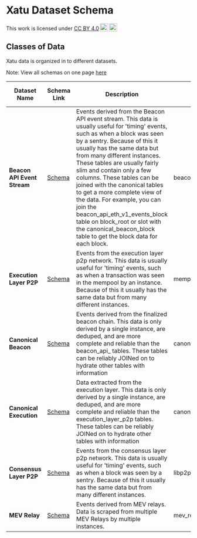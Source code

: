 # Xatu Dataset Schema

<p xmlns:cc="http://creativecommons.org/ns#" >This work is licensed under <a href="http://creativecommons.org/licenses/by/4.0/?ref=chooser-v1" target="_blank" rel="license noopener noreferrer" style="display:inline-block;">CC BY 4.0<img style="height:22px!important;margin-left:3px;vertical-align:text-bottom;" src="https://mirrors.creativecommons.org/presskit/icons/cc.svg?ref=chooser-v1"><img style="height:22px!important;margin-left:3px;vertical-align:text-bottom;" src="https://mirrors.creativecommons.org/presskit/icons/by.svg?ref=chooser-v1"></a></p>

## Classes of Data
Xatu data is organized in to different datasets.

Note: View all schemas on one page [here](./SCHEMA.all.md)

<!-- schema_toc_start -->
| Dataset Name | Schema Link | Description | Prefix | EthPandaOps Clickhouse|Public Parquet Files |
|--------------|-------------|-------------|--------|---|---|
| **Beacon API Event Stream** | [Schema](./schema/beacon_api_.md) | Events derived from the Beacon API event stream. This data is usually useful for 'timing' events, such as when a block was seen by a sentry. Because of this it usually has the same data but from many different instances. These tables are usually fairly slim and contain only a few columns. These tables can be joined with the canonical tables to get a more complete view of the data. For example, you can join the beacon_api_eth_v1_events_block table on block_root or slot with the canonical_beacon_block table to get the block data for each block. | beacon_api_ | ✅ | ✅ |
| **Execution Layer P2P** | [Schema](./schema/mempool_.md) | Events from the execution layer p2p network. This data is usually useful for 'timing' events, such as when a transaction was seen in the mempool by an instance. Because of this it usually has the same data but from many different instances. | mempool_ | ✅ | ✅ |
| **Canonical Beacon** | [Schema](./schema/canonical_beacon_.md) | Events derived from the finalized beacon chain. This data is only derived by a single instance, are deduped, and are more complete and reliable than the beacon_api_ tables. These tables can be reliably JOINed on to hydrate other tables with information | canonical_beacon_ | ✅ | ✅ |
| **Canonical Execution** | [Schema](./schema/canonical_execution_.md) | Data extracted from the execution layer. This data is only derived by a single instance, are deduped, and are more complete and reliable than the execution_layer_p2p tables. These tables can be reliably JOINed on to hydrate other tables with information | canonical_execution_ | ✅ | ✅ |
| **Consensus Layer P2P** | [Schema](./schema/libp2p_.md) | Events from the consensus layer p2p network. This data is usually useful for 'timing' events, such as when a block was seen by a sentry. Because of this it usually has the same data but from many different instances. | libp2p_ | ✅ | ✅ |
| **MEV Relay** | [Schema](./schema/mev_relay_.md) | Events derived from MEV relays. Data is scraped from multiple MEV Relays by multiple instances. | mev_relay_ | ✅ | ✅ |
<!-- schema_toc_end -->
